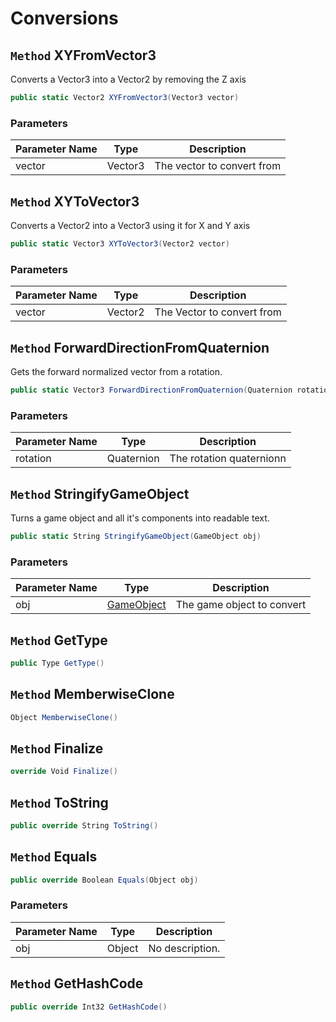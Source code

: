 # Conversions

## `Method` XYFromVector3
Converts a Vector3 into a Vector2 by removing the Z axis
```csharp
public static Vector2 XYFromVector3(Vector3 vector)
```
### Parameters

| Parameter Name | Type | Description |
| --------- | --------- | --------- |
| vector | Vector3 | The vector to convert from |


## `Method` XYToVector3
Converts a Vector2 into a Vector3 using it for X and Y axis
```csharp
public static Vector3 XYToVector3(Vector2 vector)
```
### Parameters

| Parameter Name | Type | Description |
| --------- | --------- | --------- |
| vector | Vector2 | The Vector to convert from |


## `Method` ForwardDirectionFromQuaternion
Gets the forward normalized vector from a rotation.
```csharp
public static Vector3 ForwardDirectionFromQuaternion(Quaternion rotation)
```
### Parameters

| Parameter Name | Type | Description |
| --------- | --------- | --------- |
| rotation | Quaternion | The rotation quaternionn |


## `Method` StringifyGameObject
Turns a game object and all it's components into readable text.
```csharp
public static String StringifyGameObject(GameObject obj)
```
### Parameters

| Parameter Name | Type | Description |
| --------- | --------- | --------- |
| obj | [GameObject](https://thiagomvas.github.io/GameEngine/Entities/GameObject.html) | The game object to convert |


## `Method` GetType

```csharp
public Type GetType()
```


## `Method` MemberwiseClone

```csharp
Object MemberwiseClone()
```


## `Method` Finalize

```csharp
override Void Finalize()
```


## `Method` ToString

```csharp
public override String ToString()
```


## `Method` Equals

```csharp
public override Boolean Equals(Object obj)
```
### Parameters

| Parameter Name | Type | Description |
| --------- | --------- | --------- |
| obj | Object | No description. |


## `Method` GetHashCode

```csharp
public override Int32 GetHashCode()
```

